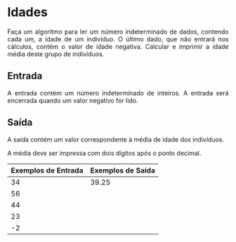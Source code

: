 # Idades

<p style="text-align: justify;">Faça um algoritmo para ler um número indeterminado de dados, contendo cada um, a idade de um indivíduo. O último dado, que não entrará nos cálculos, contém o valor de idade negativa. Calcular e imprimir a idade média deste grupo de indivíduos.</p>

## Entrada

<p style="text-align: justify;">A entrada contém um número indeterminado de inteiros. A entrada será encerrada quando um valor negativo for lido.</p>

 ## Saída

<p style="text-align: justify;">A saída contém um valor correspondente à média de idade dos indivíduos.</p>

<p style="text-align: justify;">A média deve ser impressa com dois dígitos após o ponto decimal.</p>
 

Exemplos de Entrada  | Exemplos de Saída
--------- | ------
34 | 39.25
56|
44| 
23| 
-2|  